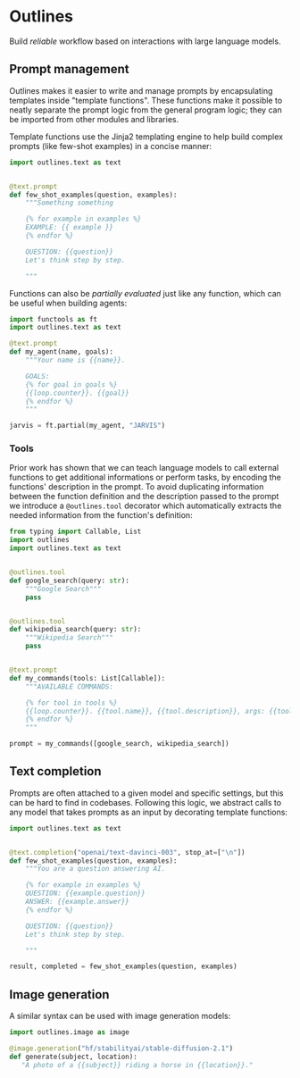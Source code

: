 # Outlines

Build _reliable_ workflow based on interactions with large language models.

## Prompt management

Outlines makes it easier to write and manage prompts by encapsulating templates
inside "template functions". These functions make it possible to neatly separate
the prompt logic from the general program logic; they can be imported from other
modules and libraries.

Template functions use the Jinja2 templating engine to help build complex
prompts (like few-shot examples) in a concise manner:

``` python
import outlines.text as text


@text.prompt
def few_shot_examples(question, examples):
    """Something something

    {% for example in examples %}
    EXAMPLE: {{ example }}
    {% endfor %}

    QUESTION: {{question}}
    Let's think step by step.

    """
```

Functions can also be _partially evaluated_ just like any function, which can be useful when building agents:

``` python
import functools as ft
import outlines.text as text

@text.prompt
def my_agent(name, goals):
    """Your name is {{name}}.

    GOALS:
    {% for goal in goals %}
    {{loop.counter}}. {{goal}}
    {% endfor %}
    """

jarvis = ft.partial(my_agent, "JARVIS")
```

### Tools

Prior work has shown that we can teach language models to call external functions to get additional informations or perform tasks, by encoding the functions' description in the prompt. To avoid duplicating information between the function definition and the description passed to the prompt we introduce a `@outlines.tool` decorator which automatically extracts the needed information from the function's definition:


``` python
from typing import Callable, List
import outlines
import outlines.text as text


@outlines.tool
def google_search(query: str):
    """Google Search"""
    pass


@outlines.tool
def wikipedia_search(query: str):
    """Wikipedia Search"""
    pass


@text.prompt
def my_commands(tools: List[Callable]):
    """AVAILABLE COMMANDS:

    {% for tool in tools %}
    {{loop.counter}}. {{tool.name}}, {{tool.description}}, args: {{tool.signature}}
    {% endfor %}
    """

prompt = my_commands([google_search, wikipedia_search])
```

## Text completion

Prompts are often attached to a given model and specific settings, but this can
be hard to find in codebases. Following this logic, we abstract calls to any
model that takes prompts as an input by decorating template functions:

``` python
import outlines.text as text


@text.completion("openai/text-davinci-003", stop_at=["\n"])
def few_shot_examples(question, examples):
    """You are a question answering AI.

    {% for example in examples %}
    QUESTION: {{example.question}}
    ANSWER: {{example.answer}}
    {% endfor %}

    QUESTION: {{question}}
    Let's think step by step.

    """

result, completed = few_shot_examples(question, examples)
```

## Image generation

A similar syntax can be used with image generation models:

``` python
import outlines.image as image

@image.generation("hf/stabilityai/stable-diffusion-2.1")
def generate(subject, location):
   "A photo of a {{subject}} riding a horse in {{location}}."
```
